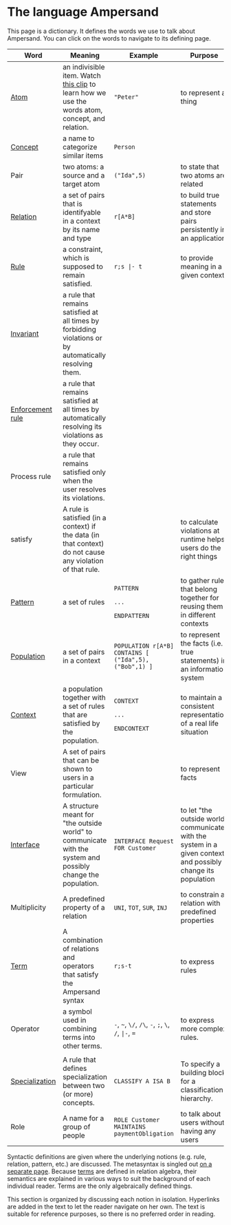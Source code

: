 # The language Ampersand

This page is a dictionary. It defines the words we use to talk about Ampersand. You can click on the words to navigate to its defining page.

| Word                                                            | Meaning                                                                                                                                                    | Example                                                                           | Purpose                                                                                                      |
| --------------------------------------------------------------- | ---------------------------------------------------------------------------------------------------------------------------------------------------------- | --------------------------------------------------------------------------------- | ------------------------------------------------------------------------------------------------------------ |
| [Atom](atoms.md)                                                | an indivisible item. Watch [this clip](https://player.ou.nl/wowzaportlets/#!production/Cq0M1nv) to learn how we use the words atom, concept, and relation. | `"Peter"`                                                                         | to represent a thing                                                                                         |
| [Concept](./syntax-of-ampersand#the-concept-statement)          | a name to categorize similar items                                                                                                                         | `Person`                                                                          |                                                                                                              |
| Pair                                                            | two atoms: a source and a target atom                                                                                                                      | `("Ida",5)`                                                                       | to state that two atoms are related                                                                          |
| [Relation](./syntax-of-ampersand#the-relation-statement)        | a set of pairs that is identifyable in a context by its name and type                                                                                      | `r[A*B]`                                                                          | to build true statements and store pairs persistently in an application                                      |
| [Rule](./syntax-of-ampersand#the-rule-statement)                | a constraint, which is supposed to remain satisfied.                                                                                                       | `r;s \|- t`                                                                       | to provide meaning in a given context                                                                        |
| [Invariant](./syntax-of-ampersand#the-rule-statement) | a rule that remains satisfied at all times by forbidding violations or by automatically resolving them. | |
| [Enforcement rule](./syntax-of-ampersand#the-enforce-statement) | a rule that remains satisfied at all times by automatically resolving its violations as they occur. | |
| Process rule | a rule that remains satisfied only when the user resolves its violations. | |
| satisfy                                                         | A rule is satisfied (in a context) if the data (in that context) do not cause any violation of that rule.                                                  |                                                                                   | to calculate violations at runtime helps users do the right things                                           |
| [Pattern](./syntax-of-ampersand#the-pattern-statement)          | a set of rules                                                                                                                                             | <p><code>PATTERN</code></p><p> <code>...</code></p><p><code>ENDPATTERN</code></p> | to gather rules that belong together for reusing them in different contexts                                  |
| [Population](./syntax-of-ampersand#the-population-statement)    | a set of pairs in a context                                                                                                                                | `POPULATION r[A*B] CONTAINS [ ("Ida",5), ("Bob",1) ]`                             | to represent the facts (i.e. true statements) in an information system                                       |
| [Context](./syntax-of-ampersand#the-context-statement)          | a population together with a set of rules that are satisfied by the population.                                                                            | <p><code>CONTEXT</code></p><p> <code>...</code></p><p><code>ENDCONTEXT</code></p> | to maintain a consistent representation of a real life situation                                             |
| View                                                            | A set of pairs that can be shown to users in a particular formulation.                                                                                     |                                                                                   | to represent facts                                                                                           |
| [Interface](./syntax-of-ampersand#the-interface-statement)        | A structure meant for "the outside world" to communicate with the system and possibly change the population.                                               | `INTERFACE Request FOR Customer`                                                  | to let "the outside world" communicate with the system in a given context and possibly change its population |
| Multiplicity                                                    | A predefined property of a relation                                                                                                                        | `UNI`, `TOT`, `SUR`, `INJ`                                                        | to constrain a relation with predefined properties                                                           |
| [Term](terms.md)                                                | A combination of relations and operators that satisfy the Ampersand syntax                                                                                 | `r;s-t`                                                                           | to express rules                                                                                             |
| Operator                                                        | a symbol used in combining terms into other terms.                                                                                                         | `-`, `~`, `\/`, `/\`, `-`, `;`, `\`, `/`, `\|-`, `=`                              | to express more complex rules.                                                                               |
|                                                                 |                                                                                                                                                            |                                                                                   |                                                                                                              |
| [Specialization](./syntax-of-ampersand#the-classify-statement) | A rule that defines specialization between two (or more) concepts.                                                                                         | `CLASSIFY A ISA B`                                                                | To specify a building block for a classification hierarchy.                                                  |
| Role                                                            | A name for a group of people                                                                                                                               | `ROLE Customer MAINTAINS paymentObligation`                                       | to talk about users without having any users                                                                 |

Syntactic definitions are given where the underlying notions (e.g. rule, relation, pattern, etc.) are discussed. The metasyntax is singled out [on a separate page](how-to-read-syntax-statements.md). Because [terms](terms.md) are defined in relation algebra, their semantics are explained in various ways to suit the background of each individual reader. Terms are the only algebraically defined things.

This section is organized by discussing each notion in isolation. Hyperlinks are added in the text to let the reader navigate on her own. The text is suitable for reference purposes, so there is no preferred order in reading.
